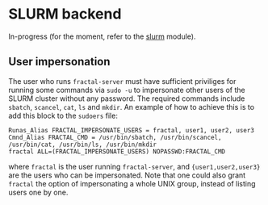 # SLURM backend

In-progress (for the moment, refer to the
[slurm](../../../reference/fractal_server/app/runner/_slurm) module).

## User impersonation

The user who runs `fractal-server` must have sufficient priviliges for running
some commands via `sudo -u` to impersonate other users of the SLURM cluster
without any password. The required commands include `sbatch`, `scancel`, `cat`,
`ls` and `mkdir`. An example of how to achieve this is to add this block to the
`sudoers` file:
```
Runas_Alias FRACTAL_IMPERSONATE_USERS = fractal, user1, user2, user3
Cmnd_Alias FRACTAL_CMD = /usr/bin/sbatch, /usr/bin/scancel, /usr/bin/cat, /usr/bin/ls, /usr/bin/mkdir
fractal ALL=(FRACTAL_IMPERSONATE_USERS) NOPASSWD:FRACTAL_CMD
```
where `fractal` is the user running `fractal-server`, and `{user1,user2,user3}`
are the users who can be impersonated. Note that one could also grant `fractal`
the option of impersonating a whole UNIX group, instead of listing users one by one.
